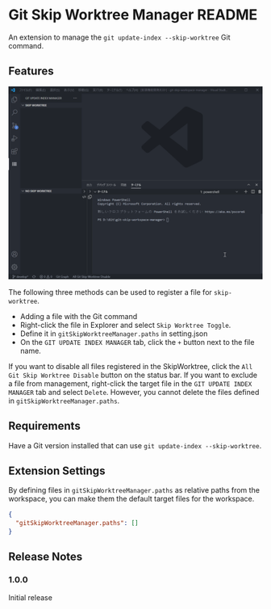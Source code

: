 # Git Skip Worktree Manager README

An extension to manage the `git update-index --skip-worktree` Git command.

## Features

![Image](images\image.gif)

The following three methods can be used to register a file for `skip-worktree`.

- Adding a file with the Git command
- Right-click the file in Explorer and select `Skip Worktree Toggle`.
- Define it in `gitSkipWorktreeManager.paths` in setting.json
- On the `GIT UPDATE INDEX MANAGER` tab, click the `+` button next to the file name.

If you want to disable all files registered in the SkipWorktree, click the `All Git Skip Worktree Disable` button on the status bar.
If you want to exclude a file from management, right-click the target file in the `GIT UPDATE INDEX MANAGER` tab and select `Delete`. However, you cannot delete the files defined in `gitSkipWorktreeManager.paths`.

## Requirements

Have a Git version installed that can use `git update-index --skip-worktree`.

## Extension Settings

By defining files in `gitSkipWorktreeManager.paths` as relative paths from the workspace, you can make them the default target files for the workspace.

``` setting.json
{
  "gitSkipWorktreeManager.paths": []
}
```

## Release Notes

### 1.0.0

Initial release
